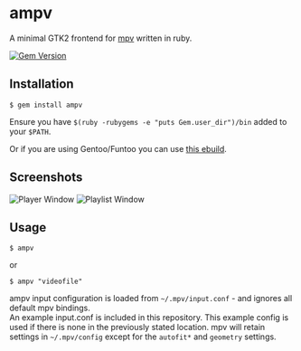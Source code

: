 # ampv

A minimal GTK2 frontend for [mpv](https://github.com/mpv-player/mpv) written in ruby.

[![Gem Version](https://badge.fury.io/rb/ampv.png)](https://rubygems.org/gems/ampv)

## Installation

    $ gem install ampv

Ensure you have `$(ruby -rubygems -e "puts Gem.user_dir")/bin` added to your `$PATH`.

Or if you are using Gentoo/Funtoo you can use [this ebuild](https://gist.github.com/ahodesuka/11176807).

## Screenshots
![Player Window](https://goput.it/ekdd.png)
![Playlist Window](https://goput.it/bbv6.png)

## Usage

    $ ampv

or

    $ ampv "videofile"

ampv input configuration is loaded from `~/.mpv/input.conf` - and ignores all default mpv bindings.<br>
An example input.conf is included in this repository.  This example config is used if there is none in the previously stated location.
mpv will retain settings in `~/.mpv/config` except for the `autofit*` and `geometry` settings.

